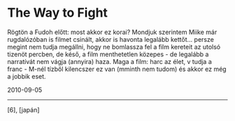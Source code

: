 # The Way to Fight

Rögtön a Fudoh előtt: most akkor ez korai? Mondjuk szerintem Miike már rugdalózóban is filmet csinált, akkor is havonta legalább kettőt... persze megint nem tudja megállni, hogy ne bomlassza fel a film kereteit az utolsó tizenöt percben, de késő, a film menthetetlen közepes - de legalább a narratívát nem vágja (annyira) haza. Maga a film: harc az élet, v tudja a franc - M-nél tízből kilencszer ez van (mminth nem tudom) és akkor ez még a jobbik eset.


2010-09-05 

----

[6], [japán]
